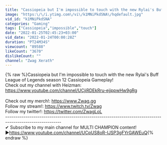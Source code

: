 ```yaml
---
title: "Cassiopeia but I'm impossible to touch with the new Rylai's Buff"
image: "https:\/\/i.ytimg.com\/vi\/k1MNiPkdSNA\/hqdefault.jpg"
vid_id: "k1MNiPkdSNA"
categories: "Gaming"
tags: ["Cassiopeia","impossible","touch"]
date: "2022-01-25T02:45:23+03:00"
vid_date: "2022-01-24T00:00:28Z"
duration: "PT24M34S"
viewcount: "89588"
likeCount: "3670"
dislikeCount: ""
channel: "Zwag Xerath"
---
```

{% raw %}Cassiopeia but I'm impossible to touch with the new Rylai's Buff<br />League of Legends season 12 Cassiopeia Gameplay!<br />Check out my channel with Heizman: <a rel="nofollow" target="blank" href="https://www.youtube.com/channel/UCjiRDEkRru-ejjppwHw9gRg">https://www.youtube.com/channel/UCjiRDEkRru-ejjppwHw9gRg</a><br /><br />Check out my merch!: <a rel="nofollow" target="blank" href="https://www.Zwag.gg">https://www.Zwag.gg</a><br />Follow my stream!: <a rel="nofollow" target="blank" href="https://www.twitch.tv/Zwag">https://www.twitch.tv/Zwag</a><br />Follow my twitter!: <a rel="nofollow" target="blank" href="https://twitter.com/ZwagLoL">https://twitter.com/ZwagLoL</a><br />----------------------------------------------------------------------------------------------------------<br />✔ Subscribe to my main channel for MULTI CHAMPION content!<br />►<a rel="nofollow" target="blank" href="https://www.youtube.com/channel/UCpUS8oR-IJSP3gFYrGAWEuQ">https://www.youtube.com/channel/UCpUS8oR-IJSP3gFYrGAWEuQ</a>{% endraw %}

